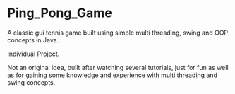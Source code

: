 # Ping_Pong_Game

A classic gui tennis game built using simple multi threading, swing and OOP concepts in Java.

Individual Project.

Not an original idea, built after watching several tutorials, just for fun as well as for gaining some knowledge and experience with multi threading and swing concepts.
